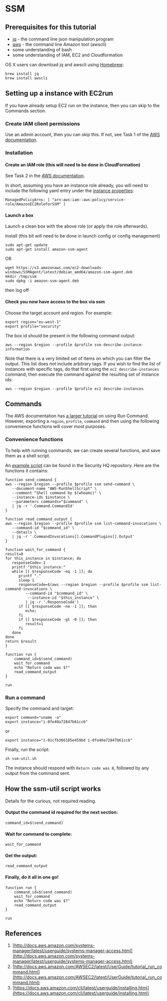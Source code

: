 # SSM 

## Prerequisites for this tutorial

 * [jq](https://stedolan.github.io/jq/) - the command line json manipulation program
 * [aws](https://docs.aws.amazon.com/cli/latest/userguide/installing.html) - the command line Amazon tool (awscli)
 * some understanding of bash
 * some understanding of IAM, EC2 and Cloudformation

OS X users can download jq and awscli using [Homebrew](https://brew.sh/):

```
brew install jq
brew install awscli

```


## Setting up a instance with EC2run

If you have already setup EC2 run on the instance, then you can skip to the Commands section.

### Create IAM client permissions

Use an admin account, then you can skip this. If not, see Task 1 of the [AWS documentation](https://docs.aws.amazon.com/systems-manager/latest/userguide/systems-manager-access.html#sysman-access-user).


### Installation

#### Create an IAM role (this will need to be done in CloudFormation)

See Task 2 in the [AWS documentation](https://docs.aws.amazon.com/systems-manager/latest/userguide/systems-manager-access.html#sysman-configuring-access-role).

In short, assuming you have an instance role already, you will need to include the following yaml entry under the [instance properties](https://github.com/guardian/security-hq/blob/master/cloudformation/security-hq.template.yaml#L86):

```
ManagedPolicyArns: [ "arn:aws:iam::aws:policy/service-role/AmazonEC2RoleforSSM" ]
```

#### Launch a box

Launch a clean box with the above role (or apply the role afterwards).

Install (this bit will need to be done in launch config or config management)

```
sudo apt-get update
sudo apt-get install amazon-ssm-agent
```

OR

```
wget https://s3.amazonaws.com/ec2-downloads-windows/SSMAgent/latest/debian_amd64/amazon-ssm-agent.deb
mkdir /tmp/ssm
sudo dpkg -i amazon-ssm-agent.deb
```

then log off

#### Check you now have access to the box via ssm

Choose the target account and region.  For example:

```
export region="eu-west-1"
export profile="security"
```

The box id should be present in the following command output:

```
aws --region $region --profile $profile ssm describe-instance-information
```

Note that there is a very limited set of items on which you can filter the output.
This list does not include arbitrary tags.  If you wish to find the list of instances with
specific tags, do that first using the `ec2 describe-instances` command, then execute the 
command against the resulting set of instance ids:

```
aws --region $region --profile $profile ec2 describe-instances
```


## Commands 

The AWS documentation has [a larger tutorial](https://docs.aws.amazon.com/AWSEC2/latest/UserGuide/tutorial_run_command.html) on using Run Command. However, exporting a `region`, `profile`, `command` and then using the following convenience functions will cover most purposes.

### Convenience functions

To help with running commands, we can create several functions, and save them as a shell script. 

An [example script](https://git.io/vNv6w) can be found in the Security HQ repository. Here are the functions it contains:

```
function send_command {
aws --region $region --profile $profile ssm send-command \
   --document-name "AWS-RunShellScript" \
   --comment "Shell command by $(whoami)" \
   --instance-ids $instance \
   --parameters commands="$command" \
   | jq -r '.Command.CommandId'
}
```

```
function read_command_output {
aws --region $region --profile $profile ssm list-command-invocations \
   --command-id "$command_id" \
   --details \
   | jq -r '.CommandInvocations[].CommandPlugins[].Output'
}
```

```
function wait_for_command {
result=0
for this_instance in $instance; do
   responseCode=-1
   printf "$this_instance:"
   while [[ $responseCode -eq -1 ]]; do
      printf "."
      sleep 1
      responseCode=$(aws --region $region --profile $profile ssm list-command-invocations \
         --command-id "$command_id" \
          --instance-id "$this_instance" \
         | jq -r '.ResponseCode')
      if [[ $responseCode -ne -1 ]]; then
         echo;
      fi
      if [[ $responseCode -gt -0 ]]; then
         result=1
      fi
   done
done
return $result
}
```

```
function run {
    command_id=$(send_command)
    wait_for_command
    echo "Return code was $?"
    read_command_output
}

run
```


### Run a command

Specify the command and target:

```
export command="uname -a"
export instance="i-0fe40a72847b61cc6"
```

or

```
export instance="i-01cfb366185e459bd i-0fe40a72847b61cc6"
```

Finally, run the script:

```
sh ssm-util.sh
```

The instance should respond with `Return code was 0`, followed by any output from the command sent.


## How the ssm-util script works

Details for the curious, not required reading.

#### Output the command id required for the next section:

```
command_id=$(send_command)
```

#### Wait for command to complete:

```
wait_for_command
```

#### Get the output:

```
read_command_output
```

#### Finally, do it all in one go!

```
function run {
    command_id=$(send_command)
    wait_for_command
    echo "Return code was $?"
    read_command_output
}

run
```



## References

1. [http://docs.aws.amazon.com/systems-manager/latest/userguide/systems-manager-access.html](http://docs.aws.amazon.com/systems-manager/latest/userguide/systems-manager-access.html)
2. [http://docs.aws.amazon.com/AWSEC2/latest/UserGuide/tutorial_run_command.html](http://docs.aws.amazon.com/AWSEC2/latest/UserGuide/tutorial_run_command.html)
3. [https://docs.aws.amazon.com/cli/latest/userguide/installing.html](https://docs.aws.amazon.com/cli/latest/userguide/installing.html)
